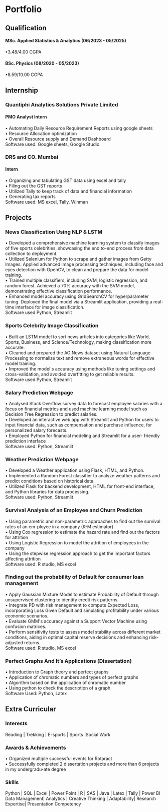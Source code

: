 # Portfolio


## Qualification
#### MSc. Applied Statistics & Analytics    (06/2023 - 05/2025) <br>
•3.48/4.00 CGPA  <br>
#### BSc. Physics                           (08/2020 - 05/2023) <br>
•8.59/10.00 CGPA <br>

## Internship
### Quantiphi Analytics Solutions Private Limited
#### PMO Analyst Intern <br>
•	Automating Daily Resource Requirement Reports using google sheets <br>
•	Resource Allocation optimization <br>
•	Overall Resource supply and Demand Dashboard <br>
Software used: Google sheets, Google Studio   <br>

### DRS and CO. Mumbai
#### Intern <br>
•	Organizing and tabulating GST data using excel and tally <br>
•	Filing out the GST reports <br>
•	Utilized Tally to keep track of data and financial information <br>
•	Generating tax reports <br>
Software used: MS excel, Tally, Winman  <br>

## Projects

### News Classification Using NLP & LSTM 
•	Developed a comprehensive machine learning system to classify images of five sports celebrities, showcasing the end to-end process from data collection to deployment.  <br>
•	Utilized Selenium for Python to scrape and gather images from Getty Images. Applied advanced image processing techniques, including face and eyes detection with OpenCV, to clean and
prepare the data for model training.  <br>
•	Trained multiple classifiers, including SVM, logistic regression, and random forest. Achieved a 70% accuracy with the SVM model, demonstrating effective classification performance.  <br>
•	Enhanced model accuracy using GridSearchCV for hyperparameter tuning. Deployed the final model via a Streamlit application, providing a real-time interface for image classification.  <br>
Software used Python, Streamlit

### Sports Celebrity Image Classification
•	Built an LSTM model to sort news articles into categories like World, Sports, Business, and Science/Technology, making classification more accurate.  <br>
•	Cleaned and prepared the AG News dataset using Natural Language Processing to normalize text and remove extraneous words for effective model training.  <br>
•	Improved the model's accuracy using methods like tuning settings and cross-validation, and avoided overfitting to get reliable results.  <br>
Software used Python, Streamlit

### Salary Prediction Webpage
•	Analysed Stack Overflow survey data to forecast employee salaries with a focus on financial metrics and used machine learning model such as Decision Tree Regression to predict salaries. <br>
•	Developed an interactive web app with Streamlit and Python for users to input financial data, such as compensation and purchase influence, for personalized salary forecasts. <br>
•	Employed Python for financial modeling and Streamlit for a user- friendly prediction interface <br>
Software used: Python, Streamlit

### Weather Prediction Webpage
• Developed a Weather application using Flask, HTML, and Python. <br>
• Implemented a Random Forest classifier to analyze weather patterns and predict conditions based on historical data. <br>
• Utilized Flask for backend development, HTML for front-end interface, and Python libraries for data processing. <br>
Software used: Python, Streamlit

### Survival Analysis of an Employee and Churn Prediction
•	Using parametric and non-parametric approaches to find out the survival rates of an em-ployee in a company (K-M estimator) <br>
•	Using Cox regression to estimate the hazard rate and find out the factors for attrition <br>
•	Using Logistic Regression to model the attrition of employees in the company <br>
•	Using the stepwise regression approach to get the important factors affecting attrition <br>
Software used: R studio, MS excel

### Finding out the probability of Default for consumer loan management 
•	Apply Gaussian Mixture Model to estimate Probability of Default through unsupervised clustering to identify credit risk patterns. <br>
•	Integrate PD with risk management to compute Expected Loss, incorporating Loss Given Default and simulating profitability under various economic scenarios. <br>
•	Evaluate GMM's accuracy against a Support Vector Machine using confusion matrices. <br>
•	Perform sensitivity tests to assess model stability across different market conditions, aiding in optimal capital reserve decisions and enhancing risk-adjusted returns. <br>
Software used: R studio, MS excel

### Perfect Graphs And It’s Applications (Dissertation)
•	Introduction to Graph theory and perfect graphs <br>
•	Application of chromatic numbers and types of perfect graphs <br>
•	Algorithm based on the application of chromatic number <br>
•	Using python to check the description of a graph <br>
Software Used: Python, Latex

## Extra Curricular 

### Interests
Reading | Trekking | E-sports | Sports |Social Work 

### Awards & Achievements
•	Organized multiple successful events for Rotaract <br>
•	Successfully completed 2 dissertation projects and more than 6 projects in my undergradu-ate degree <br> 

### Skills
Python | SQL | Excel | Power Point  | R | SAS | Java | Latex | Tally | Power BI <br>
Data Management| Analytics | Creative Thinking | Adaptability| Research Expertise| Presentation Competency



